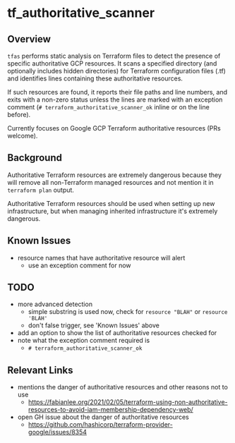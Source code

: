 # tf_authoritative_scanner

## Overview

`tfas` performs static analysis on Terraform files to detect the presence of specific authoritative GCP resources. It scans a specified directory (and optionally includes hidden directories) for Terraform configuration files (.tf) and identifies lines containing these authoritative resources.

If such resources are found, it reports their file paths and line numbers, and exits with a non-zero status unless the lines are marked with an exception comment (`# terraform_authoritative_scanner_ok` inline or on the line before).

Currently focuses on Google GCP Terraform authoritative resources (PRs welcome).

## Background

Authoritative Terraform resources are extremely dangerous because they will remove all non-Terraform managed resources and not mention it in `terraform plan` output.

Authoritative Terraform resources should be used when setting up new infrastructure, but when managing inherited infrastructure it's extremely dangerous.

## Known Issues

- resource names that have authoritative resource will alert
  - use an exception comment for now

## TODO

- more advanced detection
  - simple substring is used now, check for `resource "BLAH"` or `resource 'BLAH'`
  - don't false trigger, see 'Known Issues' above
- add an option to show the list of authoritative resources checked for
- note what the exception comment required is
  -  `# terraform_authoritative_scanner_ok`

## Relevant Links

- mentions the danger of authoritative resources and other reasons not to use
  - https://fabianlee.org/2021/02/05/terraform-using-non-authoritative-resources-to-avoid-iam-membership-dependency-web/
- open GH issue about the danger of authoritative resources
  - https://github.com/hashicorp/terraform-provider-google/issues/8354
